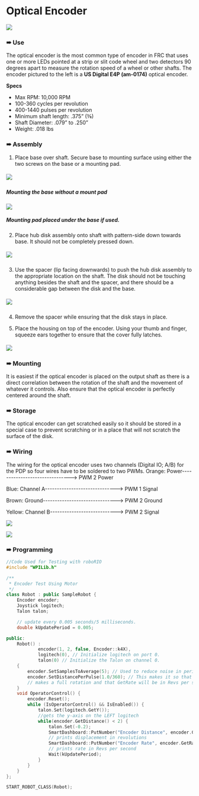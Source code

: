 # Optical Encoder
![](oe.png)
### ➠ Use

The optical encoder is the most common type of encoder in FRC that uses one or more LEDs pointed at a strip or slit code wheel and two detectors 90 degrees apart to measure the rotation speed of a wheel or other shafts. The encoder pictured to the left is a **US Digital E4P (am-0174)** optical encoder.

**Specs**
* Max RPM: 10,000 RPM
* 100-360 cycles per revolution
* 400-1440 pulses per revolution
* Minimum shaft length: .375” (⅜)
* Shaft Diameter: .079” to .250”
* Weight: .018 lbs

### ➠ Assembly
1. Place base over shaft. Secure base to mounting surface using either the two screws on the base or a mounting pad.
##### ![](oe_step1.png)
##### *Mounting the base without a mount pad*
![](oe_mount.png)
##### *Mounting pad placed under the base if used.*

2. Place hub disk assembly onto shaft with pattern-side down towards base. It should not be completely pressed down.
##### ![](oe_step2.png)

3. Use the spacer (lip facing downwards) to push the hub disk assembly to the appropriate location on the shaft. The disk should not be touching anything besides the shaft and the spacer, and there should be a considerable gap between the disk and the base.
##### ![](oe_step3.png)

4. Remove the spacer while ensuring that the disk stays in place.

5. Place the housing on top of the encoder. Using your thumb and finger, squeeze ears together to ensure that the cover fully latches.
##### ![](oe_step4.png)

### ➠ Mounting
It is easiest if the optical encoder is placed on the output shaft as there is a direct correlation between the rotation of the shaft and the movement of whatever it controls. Also ensure that the optical encoder is perfectly centered around the shaft.

### ➠ Storage
The optical encoder can get scratched easily so it should be stored in a special case to prevent scratching or in a place that will not scratch the surface of the disk. 

### ➠ Wiring
The wiring for the optical encoder uses two channels (Digital IO; A/B) for the PDP so four wires have to be soldered to two PWMs. 
Orange: Power-------------------------------> PWM 2 Power

Blue: Channel A------------------------------> PWM 1 Signal

Brown: Ground-------------------------------> PWM 2 Ground

Yellow:	Channel B----------------------------> PWM 2 Signal

![](oe_pwm.png)

![](oe_roborio.png)

### ➠ Programming
```c++
//Code Used for Testing with roboRIO
#include "WPILib.h"

/**
 * Encoder Test Using Motor
 */
class Robot : public SampleRobot {
	Encoder encoder;
	Joystick logitech;
	Talon talon;

	// update every 0.005 seconds/5 milliseconds.
	double kUpdatePeriod = 0.005;

public:
	Robot() :
			encoder(1, 2, false, Encoder::k4X),
			logitech(0), // Initialize logitech on port 0.
			talon(0) // Initialize the Talon on channel 0.
	{
		encoder.SetSamplesToAverage(5); // Used to reduce noise in period
		encoder.SetDistancePerPulse(1.0/360); // This makes it so that GetDistance will return 1 when the shaft 
        // makes a full rotation and that GetRate will be in Revs per second
	}
	void OperatorControl() {
		encoder.Reset();
		while (IsOperatorControl() && IsEnabled()) {
			talon.Set(logitech.GetY()); 
            //gets the y-axis on the LEFT logitech
			while(encoder.GetDistance() < 2) {
				talon.Set(-0.2);
		        SmartDashboard::PutNumber("Encoder Distance", encoder.GetDistance()); 
                // prints displacement in revolutions
		        SmartDashboard::PutNumber("Encoder Rate", encoder.GetRate()); 
                // prints rate in Revs per second 
				Wait(kUpdatePeriod);
			}
		}
	}
};

START_ROBOT_CLASS(Robot);
```